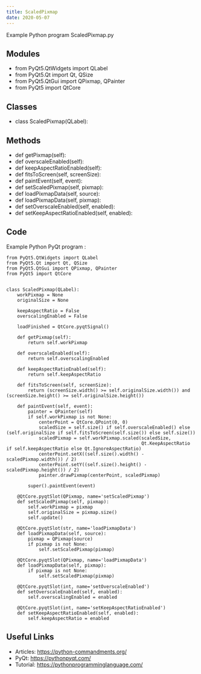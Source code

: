 ```yaml
---
title: ScaledPixmap
date: 2020-05-07
---
```

Example Python program ScaledPixmap.py

## Modules

* from PyQt5.QtWidgets import QLabel
* from PyQt5.Qt import Qt, QSize
* from PyQt5.QtGui import QPixmap, QPainter
* from PyQt5 import QtCore

## Classes

* class ScaledPixmap(QLabel):

## Methods

* def getPixmap(self):
* def overscaleEnabled(self):
* def keepAspectRatioEnabled(self):
* def fitsToScreen(self, screenSize):
* def paintEvent(self, event):
* def setScaledPixmap(self, pixmap):
* def loadPixmapData(self, source):
* def loadPixmapData(self, pixmap):
* def setOverscaleEnabled(self, enabled):
* def setKeepAspectRatioEnabled(self, enabled):

## Code

Example Python PyQt program :

    from PyQt5.QtWidgets import QLabel
    from PyQt5.Qt import Qt, QSize
    from PyQt5.QtGui import QPixmap, QPainter
    from PyQt5 import QtCore
    
    
    class ScaledPixmap(QLabel):
        workPixmap = None
        originalSize = None
    
        keepAspectRatio = False
        overscalingEnabled = False
    
        loadFinished = QtCore.pyqtSignal()
    
        def getPixmap(self):
            return self.workPixmap
    
        def overscaleEnabled(self):
            return self.overscalingEnabled
    
        def keepAspectRatioEnabled(self):
            return self.keepAspectRatio
    
        def fitsToScreen(self, screenSize):
            return (screenSize.width() >= self.originalSize.width()) and (screenSize.height() >= self.originalSize.height())
    
        def paintEvent(self, event):
            painter = QPainter(self)
            if self.workPixmap is not None:
                centerPoint = QtCore.QPoint(0, 0)
                scaledSize = self.size() if self.overscaleEnabled() else (self.originalSize if self.fitsToScreen(self.size()) else self.size())
                scaledPixmap = self.workPixmap.scaled(scaledSize,
                                                      Qt.KeepAspectRatio if self.keepAspectRatio else Qt.IgnoreAspectRatio)
                centerPoint.setX((self.size().width() - scaledPixmap.width()) / 2)
                centerPoint.setY((self.size().height() - scaledPixmap.height()) / 2)
                painter.drawPixmap(centerPoint, scaledPixmap)
    
            super().paintEvent(event)
    
        @QtCore.pyqtSlot(QPixmap, name='setScaledPixmap')
        def setScaledPixmap(self, pixmap):
            self.workPixmap = pixmap
            self.originalSize = pixmap.size()
            self.update()
    
        @QtCore.pyqtSlot(str, name='loadPixmapData')
        def loadPixmapData(self, source):
            pixmap = QPixmap(source)
            if pixmap is not None:
                self.setScaledPixmap(pixmap)
    
        @QtCore.pyqtSlot(QPixmap, name='loadPixmapData')
        def loadPixmapData(self, pixmap):
            if pixmap is not None:
                self.setScaledPixmap(pixmap)
    
        @QtCore.pyqtSlot(int, name='setOverscaleEnabled')
        def setOverscaleEnabled(self, enabled):
            self.overscalingEnabled = enabled
    
        @QtCore.pyqtSlot(int, name='setKeepAspectRatioEnabled')
        def setKeepAspectRatioEnabled(self, enabled):
            self.keepAspectRatio = enabled
    

## Useful Links

- Articles: https://python-commandments.org/
- PyQt: https://pythonpyqt.com/
- Tutorial: https://pythonprogramminglanguage.com/

